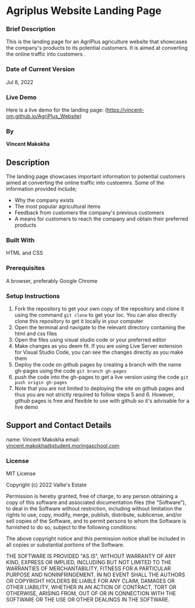 # Agriplus Website Landing Page

### Brief Description
This is the landing page for an AgriPlus agriculture website that showcases the company's products to its potential customers. It is aimed at converting the online traffic into customers .

### Date of Current Version
Jul 8, 2022

### Live Demo
Here is a live demo for the landing page:
(https://vincent-om.github.io/AgriPlus_Website)

### By
**Vincent Makokha**

## Description
The landing page showcases important information to potential customers aimed at converting the online traffic into custoemrs. Some of the information provided include;
* Why the company exists
* The most popular agricultural items
* Feedback from customers the company's previous customers
* A means for customers to reach the company and obtain their preferred products

### Built With
HTML and CSS

### Prerequisites
A browser, preferably Google Chrome

### Setup Instructions
1. Fork the repository to get your own copy of the repository and clone it using the command `git clone` to get your loc. You can also directly clone this repository to get it locally in your computer
2. Open the terminal and navigate to the relevant directory containing the html and css files
3. Open the files using visual studio code or your preferred editor
4. Make changes as you deem fit. If you are using Live Server extension for Visual Studio Code, you can see the changes directly as you make them
5. Deploy the code on github pages by creating a branch with the name gh-pages using the code `git branch gh-pages`
6. push the code into the gh-pages to get a live version using the code `git push origin gh-pages`
7. Note that you are not limited to deploying the site on github pages and thus you are not strictly required to follow steps 5 and 6. However, github pages is free and flexible to use with github so it's advisable for a live demo

## Support and Contact Details
name:	   Vincent Makokha
email:	   vincent.makokha@student.moringaschool.com

### License
MIT License

Copyright (c) 2022 Vallie's Estate

Permission is hereby granted, free of charge, to any person obtaining a copy
of this software and associated documentation files (the "Software"), to deal
in the Software without restriction, including without limitation the rights
to use, copy, modify, merge, publish, distribute, sublicense, and/or sell
copies of the Software, and to permit persons to whom the Software is
furnished to do so, subject to the following conditions:

The above copyright notice and this permission notice shall be included in all
copies or substantial portions of the Software.

THE SOFTWARE IS PROVIDED "AS IS", WITHOUT WARRANTY OF ANY KIND, EXPRESS OR
IMPLIED, INCLUDING BUT NOT LIMITED TO THE WARRANTIES OF MERCHANTABILITY,
FITNESS FOR A PARTICULAR PURPOSE AND NONINFRINGEMENT. IN NO EVENT SHALL THE
AUTHORS OR COPYRIGHT HOLDERS BE LIABLE FOR ANY CLAIM, DAMAGES OR OTHER
LIABILITY, WHETHER IN AN ACTION OF CONTRACT, TORT OR OTHERWISE, ARISING FROM,
OUT OF OR IN CONNECTION WITH THE SOFTWARE OR THE USE OR OTHER DEALINGS IN THE
SOFTWARE.